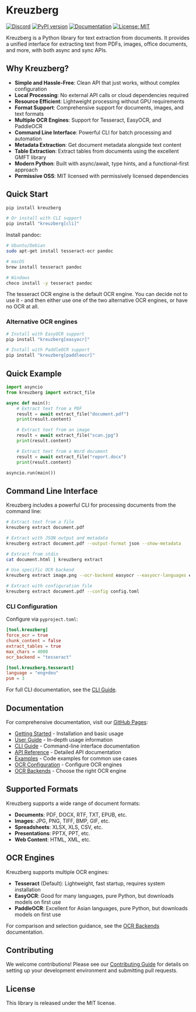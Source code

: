 # Kreuzberg

[![Discord](https://img.shields.io/badge/Discord-Join%20our%20community-7289da)](https://discord.gg/pXxagNK2zN)
[![PyPI version](https://badge.fury.io/py/kreuzberg.svg)](https://badge.fury.io/py/kreuzberg)
[![Documentation](https://img.shields.io/badge/docs-GitHub_Pages-blue)](https://goldziher.github.io/kreuzberg/)
[![License: MIT](https://img.shields.io/badge/License-MIT-yellow.svg)](https://opensource.org/licenses/MIT)

Kreuzberg is a Python library for text extraction from documents. It provides a unified interface for extracting text from PDFs, images, office documents, and more, with both async and sync APIs.

## Why Kreuzberg?

- **Simple and Hassle-Free**: Clean API that just works, without complex configuration
- **Local Processing**: No external API calls or cloud dependencies required
- **Resource Efficient**: Lightweight processing without GPU requirements
- **Format Support**: Comprehensive support for documents, images, and text formats
- **Multiple OCR Engines**: Support for Tesseract, EasyOCR, and PaddleOCR
- **Command Line Interface**: Powerful CLI for batch processing and automation
- **Metadata Extraction**: Get document metadata alongside text content
- **Table Extraction**: Extract tables from documents using the excellent GMFT library
- **Modern Python**: Built with async/await, type hints, and a functional-first approach
- **Permissive OSS**: MIT licensed with permissively licensed dependencies

## Quick Start

```bash
pip install kreuzberg

# Or install with CLI support
pip install "kreuzberg[cli]"
```

Install pandoc:

```bash
# Ubuntu/Debian
sudo apt-get install tesseract-ocr pandoc

# macOS
brew install tesseract pandoc

# Windows
choco install -y tesseract pandoc
```

The tesseract OCR engine is the default OCR engine. You can decide not to use it - and then either use one of the two alternative OCR engines, or have no OCR at all.

### Alternative OCR engines

```bash
# Install with EasyOCR support
pip install "kreuzberg[easyocr]"

# Install with PaddleOCR support
pip install "kreuzberg[paddleocr]"
```

## Quick Example

```python
import asyncio
from kreuzberg import extract_file

async def main():
    # Extract text from a PDF
    result = await extract_file("document.pdf")
    print(result.content)

    # Extract text from an image
    result = await extract_file("scan.jpg")
    print(result.content)

    # Extract text from a Word document
    result = await extract_file("report.docx")
    print(result.content)

asyncio.run(main())
```

## Command Line Interface

Kreuzberg includes a powerful CLI for processing documents from the command line:

```bash
# Extract text from a file
kreuzberg extract document.pdf

# Extract with JSON output and metadata
kreuzberg extract document.pdf --output-format json --show-metadata

# Extract from stdin
cat document.html | kreuzberg extract

# Use specific OCR backend
kreuzberg extract image.png --ocr-backend easyocr --easyocr-languages en,de

# Extract with configuration file
kreuzberg extract document.pdf --config config.toml
```

### CLI Configuration

Configure via `pyproject.toml`:

```toml
[tool.kreuzberg]
force_ocr = true
chunk_content = false
extract_tables = true
max_chars = 4000
ocr_backend = "tesseract"

[tool.kreuzberg.tesseract]
language = "eng+deu"
psm = 3
```

For full CLI documentation, see the [CLI Guide](https://goldziher.github.io/kreuzberg/cli/).

## Documentation

For comprehensive documentation, visit our [GitHub Pages](https://goldziher.github.io/kreuzberg/):

- [Getting Started](https://goldziher.github.io/kreuzberg/getting-started/) - Installation and basic usage
- [User Guide](https://goldziher.github.io/kreuzberg/user-guide/) - In-depth usage information
- [CLI Guide](https://goldziher.github.io/kreuzberg/cli/) - Command-line interface documentation
- [API Reference](https://goldziher.github.io/kreuzberg/api-reference/) - Detailed API documentation
- [Examples](https://goldziher.github.io/kreuzberg/examples/) - Code examples for common use cases
- [OCR Configuration](https://goldziher.github.io/kreuzberg/user-guide/ocr-configuration/) - Configure OCR engines
- [OCR Backends](https://goldziher.github.io/kreuzberg/user-guide/ocr-backends/) - Choose the right OCR engine

## Supported Formats

Kreuzberg supports a wide range of document formats:

- **Documents**: PDF, DOCX, RTF, TXT, EPUB, etc.
- **Images**: JPG, PNG, TIFF, BMP, GIF, etc.
- **Spreadsheets**: XLSX, XLS, CSV, etc.
- **Presentations**: PPTX, PPT, etc.
- **Web Content**: HTML, XML, etc.

## OCR Engines

Kreuzberg supports multiple OCR engines:

- **Tesseract** (Default): Lightweight, fast startup, requires system installation
- **EasyOCR**: Good for many languages, pure Python, but downloads models on first use
- **PaddleOCR**: Excellent for Asian languages, pure Python, but downloads models on first use

For comparison and selection guidance, see the [OCR Backends](https://goldziher.github.io/kreuzberg/user-guide/ocr-backends/) documentation.

## Contributing

We welcome contributions! Please see our [Contributing Guide](docs/contributing.md) for details on setting up your development environment and submitting pull requests.

## License

This library is released under the MIT license.
